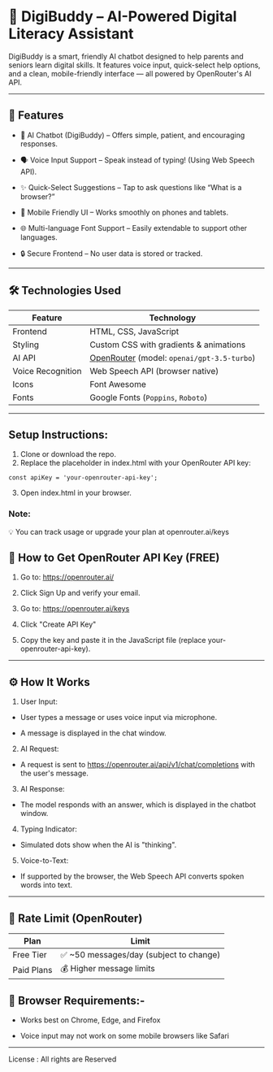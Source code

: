 # 💬 DigiBuddy – AI-Powered Digital Literacy Assistant

DigiBuddy is a smart, friendly AI chatbot designed to help parents and seniors learn digital skills. It features voice input, quick-select help options, and a clean, mobile-friendly interface — all powered by OpenRouter's AI API.

---

## 🌟 Features

* 🤖 AI Chatbot (DigiBuddy) – Offers simple, patient, and encouraging responses.

* 🗣️ Voice Input Support – Speak instead of typing! (Using Web Speech API).

* ✨ Quick-Select Suggestions – Tap to ask questions like “What is a browser?”

* 📱 Mobile Friendly UI – Works smoothly on phones and tablets.

* 🌐 Multi-language Font Support – Easily extendable to support other languages.

* 🔒 Secure Frontend – No user data is stored or tracked.

---

## 🛠️ Technologies Used

| Feature           | Technology                                                          |
| ----------------- | ------------------------------------------------------------------- |
| Frontend          | HTML, CSS, JavaScript                                               |
| Styling           | Custom CSS with gradients & animations                              |
| AI API            | [OpenRouter](https://openrouter.ai) (model: `openai/gpt-3.5-turbo`) |
| Voice Recognition | Web Speech API (browser native)                                     |
| Icons             | Font Awesome                                                        |
| Fonts             | Google Fonts (`Poppins`, `Roboto`)                                  |


---

## Setup Instructions:

1) Clone or download the repo.
2) Replace the placeholder in index.html with your OpenRouter API key:
```
const apiKey = 'your-openrouter-api-key';
```
3)  Open index.html in your browser.

### Note: 

💡 You can track usage or upgrade your plan at openrouter.ai/keys

## 🔑 How to Get OpenRouter API Key (FREE)
1) Go to: https://openrouter.ai/

2) Click Sign Up and verify your email.

3) Go to: https://openrouter.ai/keys

4) Click "Create API Key"

5) Copy the key and paste it in the JavaScript file (replace your-openrouter-api-key).


---


## ⚙️ How It Works
1) User Input:

* User types a message or uses voice input via microphone.

* A message is displayed in the chat window.

2) AI Request:

* A request is sent to https://openrouter.ai/api/v1/chat/completions with the user's message.

3) AI Response:

* The model responds with an answer, which is displayed in the chatbot window.

4) Typing Indicator:

* Simulated dots show when the AI is "thinking".

5) Voice-to-Text:

* If supported by the browser, the Web Speech API converts spoken words into text.


---

## 🚦 Rate Limit (OpenRouter)

| Plan       | Limit                                   |
| ---------- | --------------------------------------- |
| Free Tier  | ✅ \~50 messages/day (subject to change) |
| Paid Plans | 💰 Higher message limits                |

## 📌 Browser Requirements:-

* Works best on Chrome, Edge, and Firefox

* Voice input may not work on some mobile browsers like Safari

---
License : All rights are Reserved
